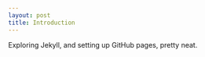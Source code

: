 ```yaml
---
layout: post
title: Introduction
---
```


Exploring Jekyll, and setting up GitHub pages, pretty neat.

